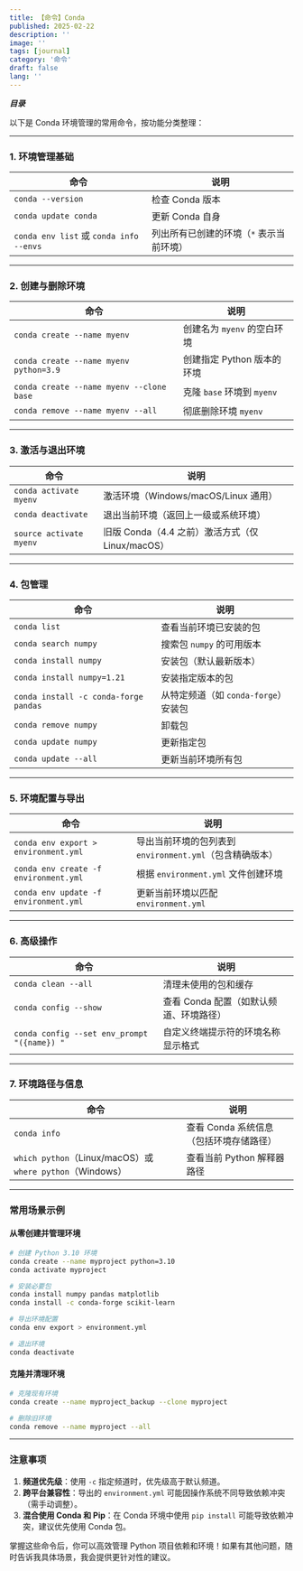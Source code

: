 ```yaml
---
title: 【命令】Conda
published: 2025-02-22
description: ''
image: ''
tags: [journal]
category: '命令'
draft: false 
lang: ''
---
```


***目录***

<!-- toc -->

以下是 Conda 环境管理的常用命令，按功能分类整理：

---

### **1. 环境管理基础**
| 命令 | 说明 |
|------|------|
| `conda --version` | 检查 Conda 版本 |
| `conda update conda` | 更新 Conda 自身 |
| `conda env list` 或 `conda info --envs` | 列出所有已创建的环境（`*` 表示当前环境） |

---

### **2. 创建与删除环境**
| 命令 | 说明 |
|------|------|
| `conda create --name myenv` | 创建名为 `myenv` 的空白环境 |
| `conda create --name myenv python=3.9` | 创建指定 Python 版本的环境 |
| `conda create --name myenv --clone base` | 克隆 `base` 环境到 `myenv` |
| `conda remove --name myenv --all` | 彻底删除环境 `myenv` |

---

### **3. 激活与退出环境**
| 命令 | 说明 |
|------|------|
| `conda activate myenv` | 激活环境（Windows/macOS/Linux 通用） |
| `conda deactivate` | 退出当前环境（返回上一级或系统环境） |
| `source activate myenv` | 旧版 Conda（4.4 之前）激活方式（仅 Linux/macOS） |

---

### **4. 包管理**
| 命令 | 说明 |
|------|------|
| `conda list` | 查看当前环境已安装的包 |
| `conda search numpy` | 搜索包 `numpy` 的可用版本 |
| `conda install numpy` | 安装包（默认最新版本） |
| `conda install numpy=1.21` | 安装指定版本的包 |
| `conda install -c conda-forge pandas` | 从特定频道（如 `conda-forge`）安装包 |
| `conda remove numpy` | 卸载包 |
| `conda update numpy` | 更新指定包 |
| `conda update --all` | 更新当前环境所有包 |

---

### **5. 环境配置与导出**
| 命令 | 说明 |
|------|------|
| `conda env export > environment.yml` | 导出当前环境的包列表到 `environment.yml`（包含精确版本） |
| `conda env create -f environment.yml` | 根据 `environment.yml` 文件创建环境 |
| `conda env update -f environment.yml` | 更新当前环境以匹配 `environment.yml` |

---

### **6. 高级操作**
| 命令 | 说明 |
|------|------|
| `conda clean --all` | 清理未使用的包和缓存 |
| `conda config --show` | 查看 Conda 配置（如默认频道、环境路径） |
| `conda config --set env_prompt "({name}) "` | 自定义终端提示符的环境名称显示格式 |

---

### **7. 环境路径与信息**
| 命令 | 说明 |
|------|------|
| `conda info` | 查看 Conda 系统信息（包括环境存储路径） |
| `which python`（Linux/macOS）或 `where python`（Windows） | 查看当前 Python 解释器路径 |

---

### **常用场景示例**

#### **从零创建并管理环境**
```bash
# 创建 Python 3.10 环境
conda create --name myproject python=3.10
conda activate myproject

# 安装必要包
conda install numpy pandas matplotlib
conda install -c conda-forge scikit-learn

# 导出环境配置
conda env export > environment.yml

# 退出环境
conda deactivate
```

#### **克隆并清理环境**
```bash
# 克隆现有环境
conda create --name myproject_backup --clone myproject

# 删除旧环境
conda remove --name myproject --all
```

---

### **注意事项**
1. **频道优先级**：使用 `-c` 指定频道时，优先级高于默认频道。
2. **跨平台兼容性**：导出的 `environment.yml` 可能因操作系统不同导致依赖冲突（需手动调整）。
3. **混合使用 Conda 和 Pip**：在 Conda 环境中使用 `pip install` 可能导致依赖冲突，建议优先使用 Conda 包。

掌握这些命令后，你可以高效管理 Python 项目依赖和环境！如果有其他问题，随时告诉我具体场景，我会提供更针对性的建议。